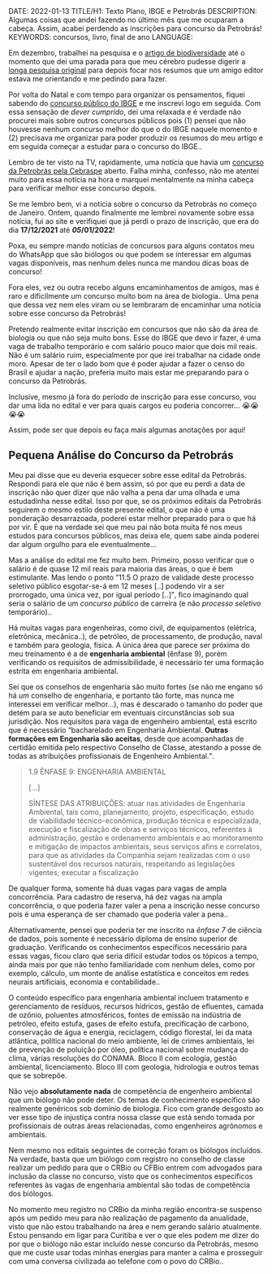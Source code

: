 <!DOCTYPE html>
<meta http-equiv="content-type" content="text/html; charset=utf-8">
<link rel="stylesheet" href="../css/style.css" type="text/css">
<!-- PLAIN TEXT -->
DATE: 2022-01-13
TITLE/H1: Texto Plano, IBGE e Petrobrás
DESCRIPTION: Algumas coisas que andei fazendo no último mês que me ocuparam a cabeça. Assim, acabei perdendo as inscrições para concurso da Petrobrás!
KEYWORDS: concursos, livro, final de ano
LANGUAGE: 

<!-- DATE MUST BE IN THE FORMAT YYY-MM-DD -->
<!-- H1 WILL BE ADDED TO POST/ARTICLE HEADER -->
<!-- KEYWORD DELIMITER IS COMMA -->


<!-- HYPERTEXT -->

Em dezembro, trabalhei na pesquisa e o [artigo de biodiversidade](https://biodiversidade.github.io/)
até o momento que dei uma parada para que meu cérebro pudesse
digerir a [longa pesquisa original](https://biodiversidade.github.io/src/diversidade.txt)
para depois focar nos resumos que um amigo editor estava me orientando
e me pedindo para fazer.

Por volta do Natal e com tempo para organizar os pensamentos,
fiquei sabendo do [concurso público do IBGE](https://conhecimento.fgv.br/concursos/ibgepss21/09)
e me inscrevi logo em seguida.
Com essa sensação de *dever cumprido*, dei uma relaxada
e é verdade não procurei mais sobre outros concursos públicos
pois (1) pensei que não houvesse nenhum concurso melhor do que
o do IBGE naquele momento e (2) precisava me organizar para poder
produzir os resumos do meu artigo e em seguida começar a
estudar para o concurso do IBGE..

Lembro de ter visto na TV, rapidamente, uma notícia que havia um
[concurso da Petrobrás pela Cebraspe](https://www.cebraspe.org.br/concursos/petrobras_21_ns)
aberto. Falha minha, confesso, não me atentei
muito para essa notícia na hora e marquei mentalmente na minha cabeça para
verificar melhor esse concurso depois.

Se me lembro bem, vi a notícia sobre o concurso da Petrobrás
no começo de Janeiro. Ontem, quando finalmente me lembrei
novamente sobre essa notícia, fui ao site e verifiquei que já
perdi o prazo de inscrição, que era do dia **17/12/2021** até ***05*/01/2022**!

Poxa, eu sempre mando notícias de concursos para alguns contatos meu
do WhatsApp que são biólogos ou que podem se interessar em algumas
vagas disponíveis, mas nenhum deles nunca me mandou dicas boas de
concurso!

Fora eles, vez ou outra recebo alguns encaminhamentos de amigos, mas
é raro e dificilmente um concurso muito bom na área de biologia..
Uma pena que dessa vez nem eles viram ou se lembraram de encaminhar
uma notícia sobre esse concurso da Petrobrás!

Pretendo realmente evitar inscrição em concursos que não são da área
de biologia ou que não seja muito bons. Esse do IBGE que devo ir fazer,
é uma vaga de trabalho temporário e com salário pouco maior que dois mil reais.
Não é um salário ruim, especialmente por que irei trabalhar na cidade onde
moro. Apesar de ter o lado bom que é poder ajudar a fazer o censo do
Brasil e ajudar a nação, preferia muito mais estar me preparando
para o concurso da Petrobrás.

Inclusive, mesmo já fora do período de inscrição para esse concurso,
vou dar uma lida no edital e ver para quais cargos eu poderia
concorrer... 😭😭😭😭

Assim, pode ser que depois eu faça mais algumas anotações por aqui!


## Pequena Análise do Concurso da Petrobrás

Meu pai disse que eu deveria esquecer sobre esse edital da Petrobrás.
Respondi para ele que não é bem assim, só por que eu perdi a data
de inscrição não quer dizer que não valha a pena dar uma olhada
e uma estudadinha nesse edital. Isso por que, se os próximos editais
da Petrobrás seguirem o mesmo estilo deste presente edital, o que não
é uma ponderação desarrazoada,
poderei estar melhor preparado para o que há por vir. É que na verdade
sei que meu pai não bota muita fé nos meus estudos para concursos públicos,
mas deixa ele, quem sabe ainda poderei dar algum orgulho para ele
eventualmente...

Mas a análise do edital me fez muito bem. Primeiro, posso verificar que
o salário é de quase 12 mil reais para maioria das áreas, o que
é bem estimulante. Mas lendo o ponto
<q>11.5 O prazo de validade deste processo seletivo público esgotar-se-á
em 12 meses [..] podendo vir a ser prorrogado, uma única vez, por igual período [..]</q>,
fico imaginando qual seria o salário de um *concurso público* de carreira 
(e não *processo seletivo* temporário)..

Há muitas vagas para engenheiras, como civil, de equipamentos (elétrica, 
eletrônica, mecânica..), de petróleo, de processamento, de produção, naval 
e também para geologia, física. A única área que parece ser próxima do meu
treinamento é a de **engenharia ambiental** (ênfase 9), porém verificando
os requisitos de admissibilidade, é necessário ter uma formação
estrita em engenharia ambiental.

Sei que os conselhos de engenharia são muito fortes
(se não me engano só há *um* conselho de engenharia, e portanto tão forte,
mas nunca me interessei em verificar melhor...), mas é descarado o tamanho
do poder que detém para se auto beneficiar em eventuais circunstâncias sob
sua jurisdição. Nos requisitos para vaga de engenheiro ambiental, está
escrito que é necessário <q>bacharelado em Engenharia Ambiental. **Outras 
formações em Engenharia são aceitas**, desde que acompanhadas de certidão
emitida pelo respectivo Conselho de Classe, atestando a posse de todas
as atribuições profissionais de Engenheiro Ambiental.</q>.

> 1.9 ÊNFASE 9: ENGENHARIA AMBIENTAL  
>
> [...] 
>
> SÍNTESE DAS ATRIBUIÇÕES: atuar nas atividades de Engenharia Ambiental, tais como, planejamento, projeto, 
> especificação, estudo de viabilidade técnico-econômica, produção técnica e especializada, execução e fiscalização de 
> obras e serviços técnicos, referentes à administração, gestão e ordenamento ambientais e ao monitoramento e 
> mitigação de impactos ambientais, seus serviços afins e correlatos, para que as atividades da Companhia sejam 
> realizadas com o uso sustentável dos recursos naturais, respeitando as legislações vigentes; executar a fiscalização 

De qualquer forma, somente há duas vagas para vagas de ampla concorrência.
Para cadastro de reserva, há dez vagas na ampla concorrência, o que
poderia fazer valer a pena a inscrição nesse concurso pois é uma esperança
de ser chamado que poderia valer a pena..

Alternativamente, pensei que poderia ter me inscrito na *ênfase 7* de
ciência de dados, pois somente é necessário diploma de ensino superior
de graduação. Verificando os conhecimentos específicos necessário
para essas vagas, ficou claro que seria difícil estudar todos os tópicos
a tempo, ainda mais por que não tenho familiaridade com nenhum deles,
como por exemplo, cálculo, um monte de análise estatística e conceitos
em redes neurais artificiais, economia e contabilidade..

O conteúdo específico para engenharia ambiental incluem tratamento e
gerenciamento de resíduos, recursos hídricos, gestão de efluentes,
camada de ozônio, poluentes atmosféricos, fontes de emissão na indústria
de petróleo, efeito estufa, gases de efeito estufa, precificação
de carbono, conservação de água e energia, reciclagem, código florestal,
lei da mata atlântica, política nacional do meio ambiente, lei de crimes
ambientais, lei de prevenção de poluição por óleo, política nacional
sobre mudança do clima, várias resoluções do CONAMA. Bloco II com ecologia,
gestão ambiental, licenciamento. Bloco III com geologia, hidrologia
e outros temas que se sobrepõe.

Não vejo **absolutamente nada** de competência de engenheiro ambiental
que um biólogo não pode deter. Os temas de conhecimento específico
são realmente genéricos sob domínio de biologia. Fico com grande
desgosto ao ver esse tipo de injustiça contra nossa classe que está
sendo tomada por profissionais de outras áreas relacionadas, como
engenheiros agrônomos e ambientais.

Nem mesmo nos editais seguintes de correção foram os biólogos incluídos.
Na verdade, basta que um biólogo com registro no conselho de classe
realizar um pedido para que o CRBio ou CFBio entrem com advogados
para inclusão da classe no concurso, visto que os conhecimentos
específicos referentes às vagas de engenharia ambiental são
todas de competência dos biólogos.

No momento meu registro no CRBio da minha região encontra-se suspenso
após um pedido meu para não realização de pagamento da anualidade,
visto que não estou trabalhando na área e nem gerando salário atualmente.
Estou pensando em ligar para Curitiba e ver o que eles
podem me dizer do por que o biólogo não estar incluído nesse concurso
da Petrobrás, mesmo que me custe usar todas minhas energias para manter
a calma e prosseguir com uma conversa civilizada ao telefone com
o povo do CRBio..

